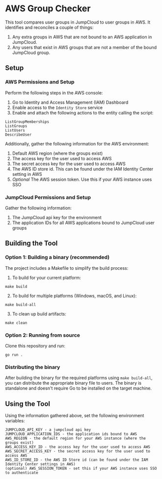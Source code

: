 # AWS Group Checker

This tool compares user groups in JumpCloud to user groups in AWS. It identifies and reconciles
a couple of things:
1. Any extra groups in AWS that are not bound to an AWS application in JumpCloud.
2. Any users that exist in AWS groups that are not a member of the bound JumpCloud group.

## Setup

### AWS Permissions and Setup
Perform the following steps in the AWS console:
1. Go to Identity and Access Management (IAM) Dashboard
2. Enable access to the `Identity Store` service
3. Enable and attach the following actions to the entity calling the script:
```
ListGroupMemberships
ListGroups
ListUsers
DescribeUser
```

Additionally, gather the following information for the AWS environment:
1. Default AWS region (where the groups exist)
2. The access key for the user used to access AWS
3. The secret access key for the user used to access AWS
4. The AWS ID store id. This can be found under the IAM Identity Center setting in AWS
4. _Optional_ The AWS session token. Use this if your AWS instance uses SSO

### JumpCloud Permissions and Setup
Gather the following information:
1. The JumpCloud api key for the environment
2. The application IDs for all AWS applications bound to JumpCloud user groups

## Building the Tool

### Option 1: Building a binary (recommended)
The project includes a Makefile to simplify the build process:

1. To build for your current platform:

```
make build
```

2. To build for multiple platforms (Windows, macOS, and Linux):

```
make build-all
```

3. To clean up build artifacts:

```
make clean
```

### Option 2: Running from source
Clone this repository and run:

```
go run .
```

### Distributing the binary
After building the binary for the required platforms using `make build-all`, you can distribute the appropriate binary file to users.
The binary is standalone and doesn't require Go to be installed on the target machine.

## Using the Tool
Using the information gathered above, set the following environment variables:
```
JUMPCLOUD_API_KEY - a jumpcloud api key
JUMPCLOUD_APPLICATION_IDS - the application ids bound to AWS
AWS_REGION - the default region for your AWS instance (where the groups exist)
AWS_ACCESS_KEY_ID - the access key for the user used to access AWS
AWS_SECRET_ACCESS_KEY - the secret access key for the user used to access AWS
AWS_ID_STORE_ID - the AWS ID Store id (can be found under the IAM Identity Center settings in AWS)
(optional) AWS_SESSION_TOKEN - set this if your AWS instance uses SSO to authenticate
```
